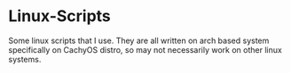 # Linux-Scripts
Some linux scripts that I use. They are all written on arch based system specifically on CachyOS distro, so may not necessarily work on other linux systems.
